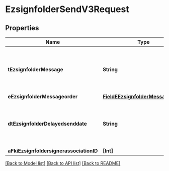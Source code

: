 # EzsignfolderSendV3Request

## Properties
Name | Type | Description | Notes
------------ | ------------- | ------------- | -------------
**tEzsignfolderMessage** | **String** | A custom text message that will be added to the email sent. | [optional] 
**eEzsignfolderMessageorder** | [**FieldEEzsignfolderMessageorder**](FieldEEzsignfolderMessageorder.md) |  | [optional] 
**dtEzsignfolderDelayedsenddate** | **String** | The date and time at which the Ezsignfolder will be sent in the future. | [optional] 
**aFkiEzsignfoldersignerassociationID** | **[Int]** |  | 

[[Back to Model list]](../README.md#documentation-for-models) [[Back to API list]](../README.md#documentation-for-api-endpoints) [[Back to README]](../README.md)


